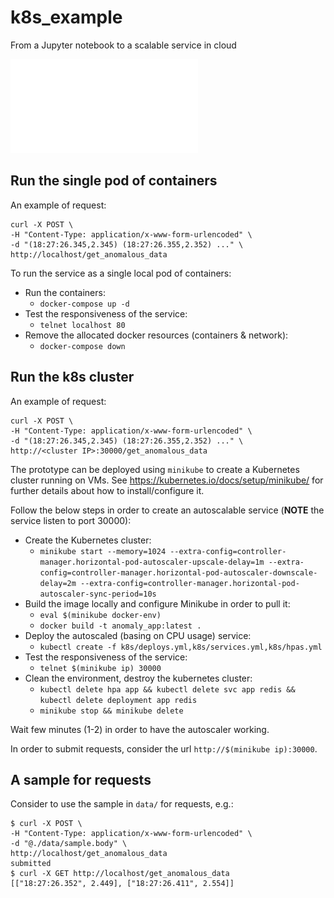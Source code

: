 # k8s_example
From a Jupyter notebook to a scalable service in cloud

![alt text](img/image.pdf)

Run the single pod of containers
--------------------------------

An example of request:
```
curl -X POST \
-H "Content-Type: application/x-www-form-urlencoded" \
-d "(18:27:26.345,2.345) (18:27:26.355,2.352) ..." \
http://localhost/get_anomalous_data
```

To run the service as a single local pod of containers:

* Run the containers:
  * `docker-compose up -d`
* Test the responsiveness of the service:
  * `telnet localhost 80`
* Remove the allocated docker resources (containers & network):
  * `docker-compose down`

Run the k8s cluster
-------------------

An example of request:
```
curl -X POST \
-H "Content-Type: application/x-www-form-urlencoded" \
-d "(18:27:26.345,2.345) (18:27:26.355,2.352) ..." \
http://<cluster IP>:30000/get_anomalous_data
```

The prototype can be deployed using `minikube` to create a Kubernetes
cluster running on VMs.
See https://kubernetes.io/docs/setup/minikube/ for further details about
how to install/configure it.

Follow the below steps in order to create an autoscalable service
(**NOTE** the service listen to port 30000):

* Create the Kubernetes cluster:
  * `minikube start --memory=1024 --extra-config=controller-manager.horizontal-pod-autoscaler-upscale-delay=1m --extra-config=controller-manager.horizontal-pod-autoscaler-downscale-delay=2m --extra-config=controller-manager.horizontal-pod-autoscaler-sync-period=10s`
* Build the image locally and configure Minikube in order to pull it:
  * `eval $(minikube docker-env)`
  * `docker build -t anomaly_app:latest .`
* Deploy the autoscaled (basing on CPU usage) service:
  * `kubectl create -f k8s/deploys.yml,k8s/services.yml,k8s/hpas.yml`
* Test the responsiveness of the service:
  * `telnet $(minikube ip) 30000`
* Clean the environment, destroy the kubernetes cluster:
  * `kubectl delete hpa app && kubectl delete svc app redis && kubectl delete deployment app redis`
  * `minikube stop && minikube delete`

Wait few minutes (1-2) in order to have the autoscaler working.

In order to submit requests, consider the url `http://$(minikube ip):30000`.

A sample for requests
---------------------

Consider to use the sample in `data/` for requests, e.g.:
```
$ curl -X POST \
-H "Content-Type: application/x-www-form-urlencoded" \
-d "@./data/sample.body" \
http://localhost/get_anomalous_data
submitted
$ curl -X GET http://localhost/get_anomalous_data
[["18:27:26.352", 2.449], ["18:27:26.411", 2.554]]
```
